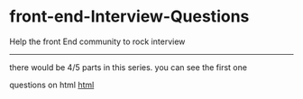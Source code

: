 front-end-Interview-Questions
=============================

Help the front End community to rock interview

-------
there would be 4/5 parts in this series. you can see the first one

questions on html [html](http://www.thatjsdude.com/interview/html.html)
